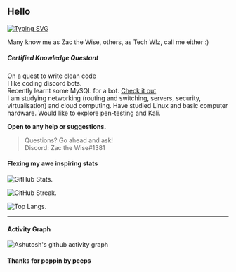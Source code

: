 ## Hello

[![Typing SVG](https://readme-typing-svg.herokuapp.com?color=%23C321F7&lines=Welcome;A+non-master+surrounded+by+masters...;Will+eventually+become+a+master...;Or+at+least+seem+like+one)](https://git.io/typing-svg)

Many know me as Zac the Wise, others, as Tech W!z, call me either :)  

##### Certified Knowledge Questant

On a quest to write clean code  
I like coding discord bots.  
Recently learnt some MySQL for a bot. [Check it out](https://github.com/TechWiz-3/newYearsResolutionBot)  
I am studying networking (routing and switching, servers, security, virtualisation) and cloud computing. Have studied Linux and basic computer hardware.
Would like to explore pen-testing and Kali.  

**Open to any help or suggestions.**  
  
>Questions? Go ahead and ask!  
>Discord: Zac the Wise#1381

<!-- SORRY, BUT IF YOU'RE READING THIS.... YOU'RE SUS-->
#### Flexing my awe inspiring stats
<!--[![wakatime](https://wakatime.com/badge/user/ca36faea-acc3-45d7-acc1-fb14861b9144.svg)](https://wakatime.com/@ca36faea-acc3-45d7-acc1-fb14861b9144)-->

<!-- bruh ur still reading lmao -->
![GitHub Stats](https://github-readme-stats.vercel.app/api?username=TechWiz-3&theme=radical). 

![GitHub Streak](http://github-readme-streak-stats.herokuapp.com?user=TechWiz-3&theme=radical&date_format=M%20j%5B%2C%20Y%5D). 

![Top Langs](https://github-readme-stats.vercel.app/api/top-langs/?username=TechWiz-3&theme=radical&layout=compact). 

<hr></hr>

#### Activity Graph

![Ashutosh's github activity graph](https://activity-graph.herokuapp.com/graph?username=TechWiz-3&theme=github)


#### Thanks for poppin by peeps

<!--
**TechWiz-3/TechWiz-3** is a ✨ _special_ ✨ repository because its `README.md` (this file) appears on your GitHub profile.

Here are some ideas to get you started:

- 🔭 I’m currently working on ...
- 🌱 I’m currently learning ...
- 👯 I’m looking to collaborate on ...
- 🤔 I’m looking for help with ...
- 💬 Ask me about ...
- 📫 How to reach me: ...
- 😄 Pronouns: ...
- ⚡ Fun fact: ...
-->





